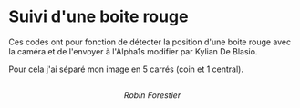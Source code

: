 # Suivi d'une boite rouge

Ces codes ont pour fonction de détecter la position d'une boite rouge avec la caméra
et de l'envoyer à l'Alpha1s modifier par Kylian De Blasio.

Pour cela j'ai séparé mon image en 5 carrés (coin et 1 central).

<h2> </h2>
    
<div align="center">
    <i>Robin Forestier</i>
</div>
